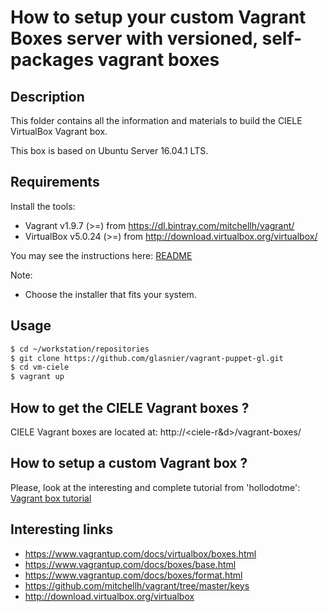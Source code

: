 # How to setup your custom Vagrant Boxes server with versioned, self-packages vagrant boxes

## Description

This folder contains all the information and materials to build the
CIELE VirtualBox Vagrant box.

This box is based on Ubuntu Server 16.04.1 LTS.


## Requirements

Install the tools:
  * Vagrant v1.9.7 (>=) from https://dl.bintray.com/mitchellh/vagrant/
  * VirtualBox v5.0.24 (>=) from http://download.virtualbox.org/virtualbox/

You may see the instructions here: [README](https://github.com/glasnier/vagrant-puppet-gl/blob/master/README.md)

Note:
  * Choose the installer that fits your system.


## Usage

```bash
$ cd ~/workstation/repositories
$ git clone https://github.com/glasnier/vagrant-puppet-gl.git
$ cd vm-ciele
$ vagrant up
```


## How to get the CIELE Vagrant boxes ?

CIELE Vagrant boxes are located at: http://<ciele-r&d>/vagrant-boxes/


## How to setup a custom Vagrant box ?

Please, look at the interesting and complete tutorial from 'hollodotme': [Vagrant box tutorial](https://github.com/glasnier/Helpers/blob/master/Tutorials/vagrant/self-hosted-vagrant-boxes-with-versioning.md)


## Interesting links

 * https://www.vagrantup.com/docs/virtualbox/boxes.html
 * https://www.vagrantup.com/docs/boxes/base.html
 * https://www.vagrantup.com/docs/boxes/format.html
 * https://github.com/mitchellh/vagrant/tree/master/keys
 * http://download.virtualbox.org/virtualbox